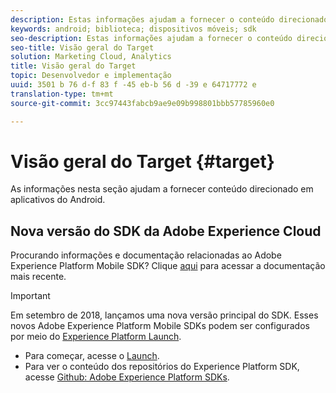 ```yaml
---
description: Estas informações ajudam a fornecer o conteúdo direcionado nos aplicativos do Android.
keywords: android; biblioteca; dispositivos móveis; sdk
seo-description: Estas informações ajudam a fornecer o conteúdo direcionado nos aplicativos do Android.
seo-title: Visão geral do Target
solution: Marketing Cloud, Analytics
title: Visão geral do Target
topic: Desenvolvedor e implementação
uuid: 3501 b 76 d-f 83 f -45 eb-b 56 d -39 e 64717772 e
translation-type: tm+mt
source-git-commit: 3cc97443fabcb9ae9e09b998801bbb57785960e0

---
```



# Visão geral do Target {#target}

As informações nesta seção ajudam a fornecer conteúdo direcionado em aplicativos do Android.

## Nova versão do SDK da Adobe Experience Cloud

Procurando informações e documentação relacionadas ao Adobe Experience Platform Mobile SDK? Clique [aqui](https://aep-sdks.gitbook.io/docs/) para acessar a documentação mais recente.

>[!IMPORTANT]
>
>Em setembro de 2018, lançamos uma nova versão principal do SDK. Esses novos Adobe Experience Platform Mobile SDKs podem ser configurados por meio do [Experience Platform Launch](https://www.adobe.com/experience-platform/launch.html).

* Para começar, acesse o [Launch](https://launch.adobe.com/).
* Para ver o conteúdo dos repositórios do Experience Platform SDK, acesse [Github: Adobe Experience Platform SDKs](https://github.com/Adobe-Marketing-Cloud/acp-sdks).